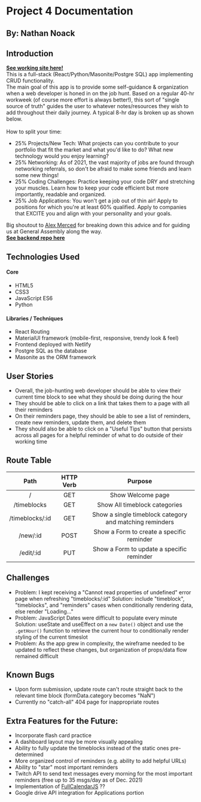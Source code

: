 # Project 4 Documentation
## By: Nathan Noack

## Introduction
**[See working site here!](https://git-committed.netlify.app/)**\
This is a full-stack (React/Python/Masonite/Postgre SQL) app implementing CRUD functionality.\
The main goal of this app is to provide some self-guidance & organization when a web developer is honed in on the job hunt. Based on a regular 40-hr workweek (of course more effort is always better!), this sort of "single source of truth" guides the user to whatever notes/resources they wish to add throughout their daily journey. A typical 8-hr day is broken up as shown below.\
\
How to split your time:
 - 25% Projects/New Tech: What projects can you contribute to your portfolio that fit the market and what you'd like to do? What new technology would you enjoy learning?
 - 25% Networking: As of 2021, the vast majority of jobs are found through networking referrals, so don't be afraid to make some friends and learn some new things!
 - 25% Coding Challenges: Practice keeping your code DRY and stretching your muscles. Learn how to keep your code efficient but more importantly, readable and organized.
 - 25% Job Applications: You won't get a job out of thin air! Apply to positions for which you're at least 60% qualified. Apply to companies that EXCITE you and align with your personality and your goals.

Big shoutout to [Alex Merced](https://meet.alexmercedcoder.com/) for breaking down this advice and for guiding us at General Assembly along the way.\
**[See backend repo here](https://github.com/underdoggum/gitcommitted_backend)**



## Technologies Used
#### Core
 - HTML5
 - CSS3
 - JavaScript ES6
 - Python

#### Libraries / Techniques
 - React Routing
 - MaterialUI framework (mobile-first, responsive, trendy look & feel)
 - Frontend deployed with Netlify
 - Postgre SQL as the database
 - Masonite as the ORM framework


## User Stories
 - Overall, the job-hunting web developer should be able to view their current time block to see what they should be doing during the hour
 - They should be able to click on a link that takes them to a page with all their reminders
 - On their reminders page, they should be able to see a list of reminders, create new reminders, update them, and delete them
 - They should also be able to click on a "Useful Tips" button that persists across all pages for a helpful reminder of what to do outside of their working time


## Route Table
| Path            | HTTP Verb | Purpose                                                 |
|:---------------:|:---------:|:-------------------------------------------------------:|
| /               | GET       | Show Welcome page                                       |
| /timeblocks     | GET       | Show All timeblock categories                           |
| /timeblocks/:id | GET       | Show a single timeblock category and matching reminders |
| /new/:id        | POST      | Show a Form to create a specific reminder               |
| /edit/:id       | PUT       | Show a Form to update a specific reminder               |



## Challenges
 - Problem: I kept receiving a "Cannot read properties of undefined" error page when refreshing "timeblocks/:id"
   Solution: include "timeblock", "timeblocks", and "reminders" cases when conditionally rendering data, else render "Loading..."
 - Problem: JavaScript Dates were difficult to populate every minute
   Solution: useState and useEffect on a ```new Date()``` object and use the ```.getHour()``` function to retrieve the current hour to conditionally render styling of the current timeslot
 - Problem: As the app grew in complexity, the wireframe needed to be updated to reflect these changes, but organization of props/data flow remained difficult


## Known Bugs
 - Upon form submission, update route can't route straight back to the relevant time block (formData.category becomes "NaN")
 - Currently no "catch-all" 404 page for inappropriate routes


## Extra Features for the Future:
 - Incorporate flash card practice
 - A dashboard layout may be more visually appealing
 - Ability to fully update the timeblocks instead of the static ones pre-determined
 - More organized control of reminders (e.g. ability to add helpful URLs)
 - Ability to "star" most important reminders
 - Twitch API to send text messages every morning for the most important reminders (free up to 35 msgs/day as of Dec. 2021)
 - Implementation of [FullCalendarJS](https://fullcalendar.io/docs/react) ??
 - Google drive API integration for Applications portion